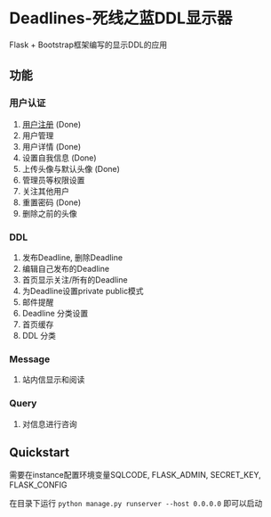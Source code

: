 # Deadlines-死线之蓝DDL显示器
Flask + Bootstrap框架编写的显示DDL的应用
## 功能
### 用户认证
1. [用户注册](app/auth/views.py) (Done)
2. 用户管理 
3. 用户详情 (Done)
4. 设置自我信息 (Done)
5. 上传头像与默认头像 (Done) 
6. 管理员等权限设置
7. 关注其他用户 
8. 重置密码 (Done)
9. 删除之前的头像
### DDL
1. 发布Deadline, 删除Deadline
2. 编辑自己发布的Deadline
3. 首页显示关注/所有的Deadline
4. 为Deadline设置private public模式
5. 邮件提醒
6. Deadline 分类设置
7. 首页缓存
8. DDL 分类
### Message
1. 站内信显示和阅读

### Query
1. 对信息进行咨询

## Quickstart
需要在instance配置环境变量SQLCODE, FLASK_ADMIN, SECRET_KEY, FLASK_CONFIG

在目录下运行
`python manage.py runserver --host 0.0.0.0`
即可以启动

